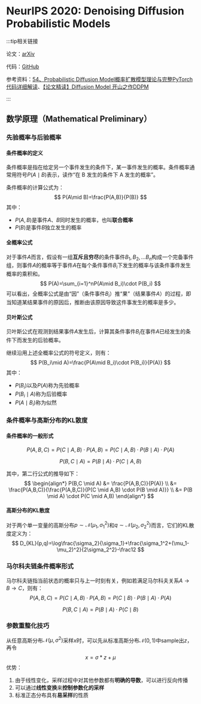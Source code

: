# NeurIPS 2020: Denoising Diffusion Probabilistic Models

:::tip相关链接

论文：[arXiv](https://arxiv.org/pdf/2006.11239.pdf)

代码：[GitHub](https://github.com/hojonathanho/diffusion)

参考资料：[54、Probabilistic Diffusion Model概率扩散模型理论与完整PyTorch代码详细解读](https://www.bilibili.com/video/BV1b541197HX/?spm_id_from=333.337.search-card.all.click&vd_source=f7612ffc8ec6f523824661106b4c304f)、[【论文精读】Diffusion Model 开山之作DDPM](https://www.bilibili.com/video/BV1WD4y157u3/?spm_id_from=333.337.search-card.all.click&vd_source=f7612ffc8ec6f523824661106b4c304f)

:::

## 数学原理（Mathematical Preliminary）

### 先验概率与后验概率

#### 条件概率的定义

条件概率是指在给定另一个事件发生的条件下，某一事件发生的概率。条件概率通常用符号$P(A\mid B)$表示，读作“在 B 发生的条件下 A 发生的概率”。

条件概率的计算公式为：
$$
P(A\mid B)=\frac{P(A,B)}{P(B)}
$$
其中：

- $P(A,B)$是事件$A$、$B$同时发生的概率，也叫**联合概率**
- $P(B)$是事件$B$独立发生的概率

#### 全概率公式

对于事件$A$而言，假设有一组**互斥且穷尽**的条件事件$B_{1},B_{2},\ldots B_{n}$构成一个完备事件组，则事件$A$的概率等于事件$A$在每个条件事件$B_i$下发生的概率与该条件事件发生概率的乘积和。
$$
P(A)=\sum_{i=1}^nP(A\mid B_i)\cdot P(B_i)
$$
可以看出，全概率公式是由“因”（条件事件$B_i$）推“果”（结果事件$A$）的过程，即当知道某结果事件的原因后，推断由该原因导致这件事发生的概率是多少。

#### 贝叶斯公式

贝叶斯公式在观测到结果事件$A$发生后，计算其条件事件$B_i$在事件$A$已经发生的条件下而发生的后验概率。

继续沿用上述全概率公式的符号定义，则有：
$$
P(B_i\mid A)=\frac{P(A\mid B_i)\cdot P(B_i)}{P(A)}
$$
其中：

- $P(B_i)$以及$P(A)$称为先验概率
- $P(B_i\mid A)$称为后验概率
- $P(A\mid B_i)$称为似然

### 条件概率与高斯分布的KL散度

#### 条件概率的一般形式

$$
P(A,B,C)=P(C\mid A,B)\cdot P(A,B)=P(C\mid A,B)\cdot P(B\mid A)\cdot P(A)
$$

$$
P(B,C\mid A)=P(B\mid A)\cdot P(C\mid A,B)
$$

其中，第二行公式的推导如下：
$$
\begin{align*}
P(B,C \mid A) &= \frac{P(A,B,C)}{P(A)} \\
&= \frac{P(A,B,C)}{\frac{P(A,B,C)}{P(C \mid A,B) \cdot P(B \mid A)}} \\
&= P(B \mid A) \cdot P(C \mid A,B)
\end{align*}
$$

#### 高斯分布的KL散度

对于两个单一变量的高斯分布$p\sim \mathcal{N}(\mu_1,\sigma_1^2)$和$q\sim \mathcal{N}(\mu_2,\sigma_2^2)$而言，它们的KL散度定义为：
$$
D_{KL}(p,q)=\log\frac{\sigma_2}{\sigma_1}+\frac{\sigma_1^2+(\mu_1-\mu_2)^2}{2\sigma_2^2}-\frac12
$$

### 马尔科夫链条件概率形式

马尔科夫链指当前状态的概率只与上一时刻有关，例如若满足马尔科夫关系$A\to B\to C$，则有：
$$
P(A,B,C) =P(C\mid A,B)\cdot P(A,B)=P(C\mid B)\cdot P(B\mid A)\cdot P(A)
$$

$$
P(B,C\mid A)=P(B\mid A)\cdot P(C\mid B)
$$

### 参数重整化技巧

从任意高斯分布$\mathcal{N}(\mu,\sigma^2)$采样$x$时，可以先从标准高斯分布$\mathcal{N}(0,1)$中sample出$z$，再令
$$
x=\sigma * z + \mu
$$
优势：

1. 由于线性变化，采样过程中对其他参数都有**明确的导数**，可以进行反向传播
2. 可以通过**线性变换**来**控制参数化的采样**
3. 标准正态分布具有**易采样**的性质